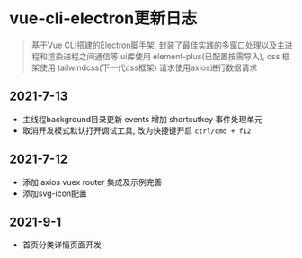 # vue-cli-electron更新日志

> 基于Vue CLI搭建的Electron脚手架, 封装了最佳实践的多窗口处理以及主进程和渲染进程之间通信等 ui库使用 element-plus(已配置按需导入), css 框架使用 tailwindcss(下一代css框架) 请求使用axios进行数据请求

## 2021-7-13

- 主线程background目录更新 events 增加 shortcutkey 事件处理单元
- 取消开发模式默认打开调试工具, 改为快捷键开启 `ctrl/cmd + f12`

## 2021-7-12

- 添加 axios vuex router 集成及示例完善
- 添加svg-icon配置

## 2021-9-1

- 首页分类详情页面开发